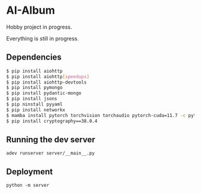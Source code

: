 # AI-Album

Hobby project in progress.

Everything is still in progress.

## Dependencies

```bash
$ pip install aiohttp
$ pip install aiohttp[speedups]
$ pip install aiohttp-devtools
$ pip install pymongo
$ pip install pydantic-mongo
$ pip install jsons
$ pip ninstall pyyaml
$ pip install networkx
$ mamba install pytorch torchvision torchaudio pytorch-cuda=11.7 -c pytorch -c nvidia
$ pip install cryptography==38.0.4
```

## Running the dev server

```
adev runserver server/__main__.py
```

## Deployment

```
python -m server
```